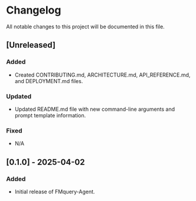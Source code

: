 # Changelog

All notable changes to this project will be documented in this file.

## [Unreleased]

### Added

-   Created CONTRIBUTING.md, ARCHITECTURE.md, API_REFERENCE.md, and DEPLOYMENT.md files.

### Updated

-   Updated README.md file with new command-line arguments and prompt template information.

### Fixed

-   N/A

## [0.1.0] - 2025-04-02

### Added

-   Initial release of FMquery-Agent.